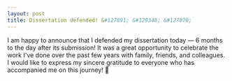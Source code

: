 ```yaml
---
layout: post
title: Dissertation defended! &#127891; &#129346; &#127870;
---
```


I am happy to announce that I defended my dissertation today — 6 months to the day after its submission!
It was a great opportunity to celebrate the work I've done over the past few years with family, friends, and colleagues.
I would like to express my sincere gratitude to everyone who has accompanied me on this journey! &#128591; 
